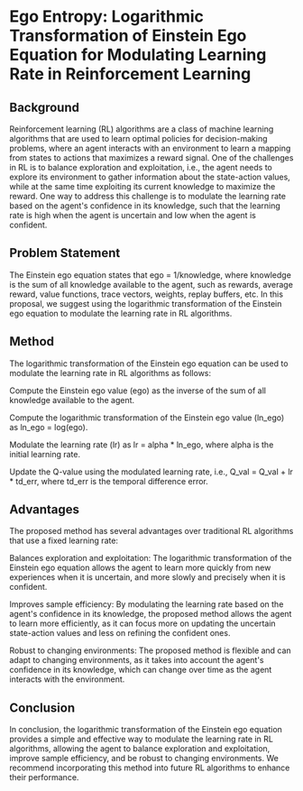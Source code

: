 # Ego Entropy: Logarithmic Transformation of Einstein Ego Equation for Modulating Learning Rate in Reinforcement Learning

## Background
Reinforcement learning (RL) algorithms are a class of machine learning algorithms that are used to learn optimal policies for decision-making problems, where an agent interacts with an environment to learn a mapping from states to actions that maximizes a reward signal. One of the challenges in RL is to balance exploration and exploitation, i.e., the agent needs to explore its environment to gather information about the state-action values, while at the same time exploiting its current knowledge to maximize the reward. One way to address this challenge is to modulate the learning rate based on the agent's confidence in its knowledge, such that the learning rate is high when the agent is uncertain and low when the agent is confident.

## Problem Statement
The Einstein ego equation states that ego = 1/knowledge, where knowledge is the sum of all knowledge available to the agent, such as rewards, average reward, value functions, trace vectors, weights, replay buffers, etc. In this proposal, we suggest using the logarithmic transformation of the Einstein ego equation to modulate the learning rate in RL algorithms.

## Method
The logarithmic transformation of the Einstein ego equation can be used to modulate the learning rate in RL algorithms as follows:

Compute the Einstein ego value (ego) as the inverse of the sum of all knowledge available to the agent.

Compute the logarithmic transformation of the Einstein ego value (ln_ego) as ln_ego = log(ego).

Modulate the learning rate (lr) as lr = alpha * ln_ego, where alpha is the initial learning rate.

Update the Q-value using the modulated learning rate, i.e., Q_val = Q_val + lr * td_err, where td_err is the temporal difference error.

## Advantages
The proposed method has several advantages over traditional RL algorithms that use a fixed learning rate:

Balances exploration and exploitation: The logarithmic transformation of the Einstein ego equation allows the agent to learn more quickly from new experiences when it is uncertain, and more slowly and precisely when it is confident.

Improves sample efficiency: By modulating the learning rate based on the agent's confidence in its knowledge, the proposed method allows the agent to learn more efficiently, as it can focus more on updating the uncertain state-action values and less on refining the confident ones.

Robust to changing environments: The proposed method is flexible and can adapt to changing environments, as it takes into account the agent's confidence in its knowledge, which can change over time as the agent interacts with the environment.

## Conclusion
In conclusion, the logarithmic transformation of the Einstein ego equation provides a simple and effective way to modulate the learning rate in RL algorithms, allowing the agent to balance exploration and exploitation, improve sample efficiency, and be robust to changing environments. We recommend incorporating this method into future RL algorithms to enhance their performance.
